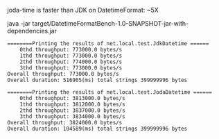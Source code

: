 joda-time is faster than JDK on DatetimeFormat: ~5X

java -jar target/DatetimeFormatBench-1.0-SNAPSHOT-jar-with-dependencies.jar 

```
========Printing the results of net.local.test.JdkDatetime ======
	0thd throughput: 773000.0 bytes/s
	1thd throughput: 773000.0 bytes/s
	2thd throughput: 774000.0 bytes/s
	3thd throughput: 773000.0 bytes/s
Overall throughput: 773000.0 bytes/s
Overall duration: 516905(ms) total strings 399999996 bytes

========Printing the results of net.local.test.JodaDatetime ======
	0thd throughput: 3813000.0 bytes/s
	1thd throughput: 3812000.0 bytes/s
	2thd throughput: 3837000.0 bytes/s
	3thd throughput: 3834000.0 bytes/s
Overall throughput: 3824000.0 bytes/s
Overall duration: 104589(ms) total strings 399999996 bytes
```
